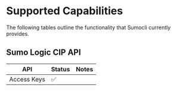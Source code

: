# Supported Capabilities

The following tables outline the functionality that Sumocli currently provides.

## Sumo Logic CIP API

| API | Status | Notes |
| --- | --- | --- |
| Access Keys | :white_check_mark: | |
